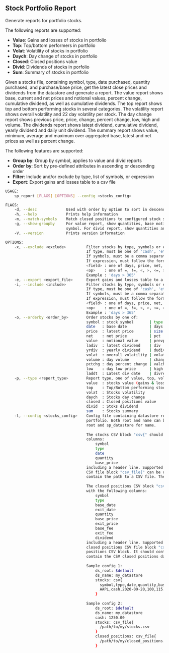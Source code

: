 ## Stock Portfolio Report
Generate reports for portfolio stocks.

The following reports are supported:
- **Value**: Gains and losses of stocks in portfolio
- **Top**: Top/bottom performers in portfolio
- **Volat**: Volatility of stocks in portfolio
- **Daych**: Day change of stocks in portfolio
- **Closed**: Closed positions value
- **Divid**: Dividends of stocks in porfolio
- **Sum**: Summary of stocks in portfolio

Given a stocks file, containing symbol, type, date purchased, quantity purchased, and purchase/base price,
get the latest close prices and dividends from the datastore and generate a report. The value report shows base,
current and net prices and notional values, percent change, cumulative dividend, as well as cumulative dividends.
The top report shows top and bottom performing stocks in several categories. The volatility report shows overall
volatility and 22 day volatility per stock. The day change report shows previous price, price, change, percent
change, low, high and volume. The dividends report shows latest dividend, cumulative dividend, yearly dividend
and daily unit dividend. The summary report shows value, minimum, average and maximum over aggregated base,
latest and net prices as well as percent change.

The following features are supported:
- **Group by**: Group by symbol, applies to value and divid reports
- **Order by**: Sort by pre-defined attributes in ascending or descending order
- **Filter**: Include and/or exclude by type, list of symbols, or expression
- **Export**: Export gains and losses table to a csv file

```bash
USAGE:
    sp_report [FLAGS] [OPTIONS] --config <stocks_config>

FLAGS:
    -d, --desc             Used with order by option to sort in descending order
    -h, --help             Prints help information
    -m, --match-symbols    Match closed positions to configured stock symbols post filtering and ordering
    -g, --show-groupby     For value report, show quantities, base notional and current notional values grouped by
                           symbol. For divid report, show quantities and cumulative dividend grouped by symbol
    -V, --version          Prints version information

OPTIONS:
    -x, --exclude <exclude>         Filter stocks by type, symbols or expression;
                                    If type, must be one of 'cash', 'etf', or 'index'.
                                    If symbols, must be a comma separated list of symbol names.
                                    If expression, must follow the format '<field> <op> <value>', where:
                                    <field> : one of days, price, net, pct, div, size, value
                                    <op>    : one of =, !=, <, >, <=, >=
                                    Example : 'days > 365'
    -e, --export <export_file>      Export gains and losses table to a csv file
    -i, --include <include>         Filter stocks by type, symbols or expression;
                                    If type, must be one of 'cash', 'etf', or 'index'.
                                    If symbols, must be a comma separated list of symbol names.
                                    If expression, must follow the format '<field> <op> <value>', where:
                                    <field> : one of days, price, net, pct, div, size, value
                                    <op>    : one of =, !=, <, >, <=, >=
                                    Example : 'days > 365'
    -o, --orderby <order_by>        Order stocks by one of:
                                    symbol : stock symbol       | type    : stock type
                                    date   : base date          | days    : days held
                                    price  : latest price       | size    : quantity
                                    net    : net price          | pct     : percent change
                                    value  : notional value     | prevpr  : previous day price
                                    ladiv  : latest dividend    | div     : cumulative dividend
                                    yrdiv  : yearly dividend    | dudiv   : daily unit dividend
                                    volat  : overall volatility | volat22 : 22 day volatility
                                    volume : day volume         | change  : day change
                                    pctchg : day percent change | valchg  : day value change
                                    low    : day low price      | high    : day high price
                                    laddt  : Latest div date    | divret  : Cumulative dividend return
    -p, --type <report_type>        Report type, one of value, top, volat (default: value)
                                    value  : stocks value (gains & losses)
                                    top    : Top/Bottom performing stocks
                                    volat  : Stocks volatility
                                    daych  : Stocks day change
                                    closed : Closed positions value
                                    divid  : Stoks dividend
                                    sum    : Stocks summary
    -l, --config <stocks_config>    Config file containing datastore root and name, stocks, closed positions and cash in
                                    portfolio. Both root and name can be set to "$default" which will use home path for
                                    root and sp_datastore for name.
                                    
                                    The stocks CSV block "csv{" should contain stocks in portfolio, with the following
                                    columns:
                                        symbol
                                        type
                                        date
                                        quantity
                                        base_price
                                    including a header line. Supported type values include cash, etf and index. A stocks
                                    CSV file block "csv_file{" can be used instead of a stocks CSV block. It should
                                    contain the path to a CSV file. The file should contain the CSV stocks data.
                                    
                                    The closed positions CSV block "csv{" should contain closed positions in portfolio,
                                    with the following columns:
                                        symbol
                                        type
                                        base_date
                                        exit_date
                                        quantity
                                        base_price
                                        exit_price
                                        base_fee
                                        exit_fee
                                        dividend
                                    including a header line. Supported type values include cash, etf and index. The
                                    closed positions CSV file block "csv_file{" can be used instead of a closed
                                    positions CSV block. It should contain the path to a CSV file. The file should
                                    contain the CSV closed positions data.
                                    
                                    Sample config 1:
                                        ds_root: $default
                                        ds_name: my_datastore
                                        stocks: csv{
                                          symbol,type,date,quantity,base_price
                                          AAPL,cash,2020-09-20,100,115.00
                                        }
                                    
                                    Sample config 2:
                                        ds_root: $default
                                        ds_name: my_datastore
                                        cash: 1250.00
                                        stocks: csv_file{
                                          /path/to/my/stocks.csv
                                        }
                                        closed_positions: csv_file{
                                          /path/to/my/closed_positions.csv
                                        }
```
